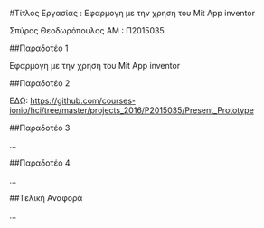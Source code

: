 #Τίτλος Εργασίας : Εφαρμογη με την χρηση του Mit App inventor

Σπύρος Θεοδωρόπουλος
ΑΜ : Π2015035

##Παραδοτέο 1

Εφαρμογη με την χρηση του Mit App inventor

##Παραδοτέο 2

ΕΔΩ:
https://github.com/courses-ionio/hci/tree/master/projects_2016/P2015035/Present_Prototype

##Παραδοτέο 3

...

##Παραδοτέο 4

...

##Tελική Αναφορά

...
